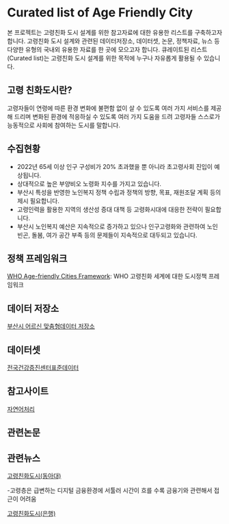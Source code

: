 # Curated list of Age Friendly City
본 프로젝트는 고령친화 도시 설계를 위한 참고자료에 대한 유용한 리스트를 구축하고자 합니다. 고령친화 도시 설계와 관련된 데이터저장소, 데이터셋, 논문, 정책자료, 뉴스 등 다양한 유형의 국내외 유용한 자료를 한 곳에 모으고자 합니다. 큐레이트된 리스트(Curated list)는 고령친화 도시 설계를 위한 목적에 누구나 자유롭게 활용될 수 있습니다. 

## 고령 친화도시란?
 고령자들이 연령에 따른 환경 변화에 불편함 없이 살 수 있도록 여러 가지 서비스를 제공해 드리며 변화된 환경에 적응하실 수 있도록 여러 가지 도움을 드려 고령자들 스스로가 능동적으로 사회에 참여하는 도시를 말합니다.


## 수집현황
- 2022년 65세 이상 인구 구성비가 20% 초과했을 뿐 아니라 초고령사회 진입이 예상됩니다.
- 상대적으로 높은 부양비오 노령화 지수를 가지고 있습니다.
- 부산시 특성을 반영한 노인복지 정책 수립과 정책의 방향, 목표, 재원조달 계획 등의 제시 필요합니다.
- 고령인력을 활용한 지역의 생산성 증대 대책 등 고령화시대에 대응한 전략이 필요합니다.
- 부산시 노인복지 예산은 지속적으로 증가하고 있으나 인구고령화와 관련하여 노인빈곤, 돌봄, 여가 공간 부족 등의 문제들이 지속적으로 대두되고 있습니다.

## 정책 프레임워크
[WHO Age-friendly Cities Framework](https://extranet.who.int/agefriendlyworld/): WHO 고령친화 세계에 대한 도시정책 프레임워크

## 데이터 저장소
[부산시 어르신 맞춤형데이터 저장소](https://data.busan.go.kr/customData/list.nm?apitype=130)

## 데이터셋
[전국건강증진센터표준데이터](https://data.busan.go.kr/dataSet/detail.nm?contentId=10&publicdatapk=OA_SS00034)

## 참고사이트
[자연어처리](https://insikk.github.io/awesome-korean-nlp/)

## 관련논문


## 관련뉴스
[고령친화도시(동아대)](http://www.busan.com/view/busan/view.php?code=2022040114332108171)

-고령층은 급변하는 디지털 금융환경에 서툴러 시간이 흐를 수록 금융기와 관련해서 접근이 어려움

[고령친화도시(은행)](http://www.busan.com/view/busan/view.php?code=2022021419013200349)
